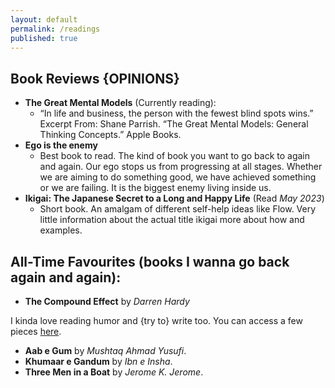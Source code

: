 ```yaml
---
layout: default
permalink: /readings
published: true
---
```


## Book Reviews \{OPINIONS\}
- **The Great Mental Models** (Currently reading):
  - “In life and business, the person with the fewest blind spots wins.”
Excerpt From: Shane Parrish. “The Great Mental Models: General Thinking Concepts.” Apple Books.   
- **Ego is the enemy**
  - Best book to read. The kind of book you want to go back to again and again. Our ego stops us from progressing at all stages. Whether we are aiming to do something good, we have achieved something or we are failing. It is the biggest enemy living inside us.
- **Ikigai: The Japanese Secret to a Long and Happy Life** (Read *May 2023*)
  - Short book. An amalgam of different self-help ideas like Flow. Very little information about the actual title ikigai more about how and examples. 

## All-Time Favourites (books I wanna go back again and again):

- **The Compound Effect** by _Darren Hardy_

I kinda love reading humor and \{try to\} write too. You can access a few pieces [here](https://www.facebook.com/anaswriting/).

- **Aab e Gum** by _Mushtaq Ahmad Yusufi_.
- **Khumaar e Gandum** by _Ibn e Insha_.
- **Three Men in  a Boat** by _Jerome K. Jerome_.
